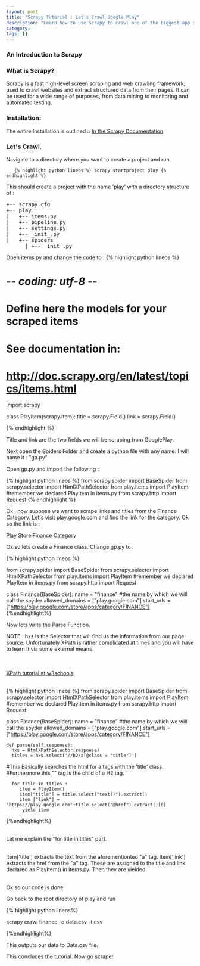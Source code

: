 ```yaml
---
layout: post
title: "Scrapy Tutorial : Let's Crawl Google Play"
description: "Learn how to use Scrapy to crawl one of the biggest app stores."
category: 
tags: []
---
```

<h3>An Introduction to Scrapy</h3>
<h3>What is Scrapy?</h3>
<p>Scrapy is a fast high-level screen scraping and web crawling framework, used to crawl websites and extract structured data from their pages. It can be used for a wide range of purposes, from data mining to monitoring and automated testing.</p>
<h3>Installation:</h3>
The entire Installation is outlined :: <a href = "http://doc.scrapy.org/en/latest/intro/install.html#intro-install"> In the Scrapy Documentation </a>

<h3>Let's Crawl.</h3>
<p>Navigate to a directory where you want to create a project and run 


       {% highlight python lineos %} scrapy startproject play {% endhighlight %}


This should create a project with the name 'play' with a directory structure of :
<pre>
+-- scrapy.cfg
+-- play
|   +-- items.py
|   +-- pipeline.py
|   +-- settings.py
|   +-- _init_.py
|   +-- spiders
      | +-- _init_.py
</pre>

Open items.py and change the code to :
 {% highlight python lineos %} 
 # -*- coding: utf-8 -*-

# Define here the models for your scraped items
#
# See documentation in:
# http://doc.scrapy.org/en/latest/topics/items.html

import scrapy


class PlayItem(scrapy.Item):
    title = scrapy.Field()
    link = scrapy.Field()
    
 {% endhighlight %}

 Title and link are the two fields we will be scraping from GooglePlay.


 Next open the Spiders Folder and create a python file with any name. I will name it : "gp.py"

Open gp.py and import the following :


     
{% highlight python lineos %} 
from scrapy.spider import BaseSpider
from scrapy.selector import HtmlXPathSelector
from play.items import PlayItem #remember we declared PlayItem in items.py
from scrapy.http import Request {% endhighlight %}

Ok , now suppose we want to scrape links and titles from the Finance Category. Let's visit play.google.com and find the link for the category. Ok so the link is :

<a href = "https://play.google.com/store/apps/category/FINANCE"> Play Store Finance Category </a>

<p>Ok so lets create a Finance class. Change gp.py to :

{% highlight python lineos %}

from scrapy.spider import BaseSpider
from scrapy.selector import HtmlXPathSelector
from play.items import PlayItem #remember we declared PlayItem in items.py
from scrapy.http import Request

class Finance(BaseSpider):
    name = "finance" #the name by which we will call the spyder
    allowed_domains    = ["play.google.com"]
    start_urls = ["https://play.google.com/store/apps/category/FINANCE"]
{%endhighlight%}

Now lets write the Parse Function.

NOTE : hxs Is the Selector that will find us the information from our page source. Unfortunately XPath is rather complicated at times and you will have to learn it via some external means.

<br></br>
<a href = "http://www.w3schools.com/XPath/"> XPath tutorial at w3schools </a>
<br></br>

{% highlight python lineos %}
from scrapy.spider import BaseSpider
from scrapy.selector import HtmlXPathSelector
from play.items import PlayItem #remember we declared PlayItem in items.py
from scrapy.http import Request

class Finance(BaseSpider):
    name = "finance" #the name by which we will call the spyder
    allowed_domains    = ["play.google.com"]
    start_urls = ["https://play.google.com/store/apps/category/FINANCE"]

    def parse(self,response):
      hxs = HtmlXPathSelector(response)
      titles = hxs.select('//h2/a[@class = "title"]')

#This Basically searches the html for a tags with the 'title' class.
#Furthermore this "<a>" tag is the child of a H2 tag.

      for title in titles :
         item = PlayItem()
         item["title"] = title.select("text()").extract()
         item ["link"] = 'https://play.google.com'+title.select("@href").extract()[0]
          yield item


{%endhighlight%}
<br></br>


Let me explain the "for title in titles" part.
<br></br>

item['title'] extracts the text from the aforementionted "a" tag.
item['link'] extracts the href from the "a" tag.
These are assigned to the title and link declared as PlayItem() in items.py.
Then they are yielded.
<br></br>

Ok so our code is done.

Go back to the root directory of play and run 

{% highlight python lineos%}

scrapy crawl finance -o data.csv -t csv

{%endhighlight%}

This outputs our data to Data.csv file.

This concludes the tutorial. Now go scrape!


</p>
